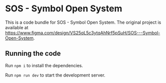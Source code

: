 
  # SOS - Symbol Open System

  This is a code bundle for SOS - Symbol Open System. The original project is available at https://www.figma.com/design/VS25qL5c3ytqAhNrf5pSuH/SOS---Symbol-Open-System.

  ## Running the code

  Run `npm i` to install the dependencies.

  Run `npm run dev` to start the development server.
  
